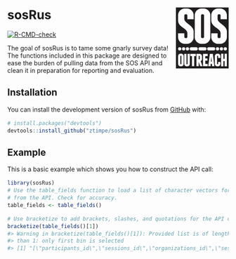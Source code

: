 
<!-- README.md is generated from README.Rmd. Please edit that file -->

# sosRus <a href="https://ztimpe.github.io/sosRus/"><img src="man/figures/logo.png" align="right" height="139" /></a>

<!-- badges: start -->

[![R-CMD-check](https://github.com/ztimpe/sosRus/actions/workflows/R-CMD-check.yaml/badge.svg)](https://github.com/ztimpe/sosRus/actions/workflows/R-CMD-check.yaml)
<!-- badges: end -->

The goal of sosRus is to tame some gnarly survey data! The functions
included in this package are designed to ease the burden of pulling data
from the SOS API and clean it in preparation for reporting and
evaluation.

## Installation

You can install the development version of sosRus from
[GitHub](https://github.com/) with:

``` r
# install.packages("devtools")
devtools::install_github("ztimpe/sosRus")
```

## Example

This is a basic example which shows you how to construct the API call:

``` r
library(sosRus)
# Use the table_fields function to load a list of character vectors for pulling 
# from the API. Check for accuracy.
table_fields <- table_fields()
```

``` r
# Use bracketize to add brackets, slashes, and quotations for the API call
bracketize(table_fields()[1])
#> Warning in bracketize(table_fields()[1]): Provided list is of length greater
#> than 1: only first bin is selected
#> [1] "[\"participants_id\",\"sessions_id\",\"organizations_id\",\"sessions_groups_id\",\"dob\",\"gradeLevelInSchool\",\"numberOfServiceDays\",\"totalDays\",\"totalFFS\",\"endOfSeason\",\"calc_high_risk\",\"pre\",\"participantNeeds\",\"strengths_academicGoals\",\"strengths_activityEngagement\",\"strengths_adultDrugUse\",\"strengths_adultPrison\",\"strengths_anger\",\"strengths_arguments\",\"strengths_behaviorProblems\",\"strengths_bully\",\"strengths_challenges\",\"strengths_difficultyFocusing\",\"strengths_drugUse\",\"strengths_englishSecondLang\",\"strengths_freeReducedLunch\",\"strengths_friendsDrugs\",\"strengths_friendships\",\"strengths_indCompleting\",\"strengths_juvie\",\"strengths_learningDisability\",\"strengths_lives\",\"strengths_mentalHealth\",\"strengths_physicalActivity\",\"strengths_positiveSelfEsteem\",\"strengths_schoolInterest\",\"strengths_victimBullying\",\"strengths_other,updatedDate\"]"
```

